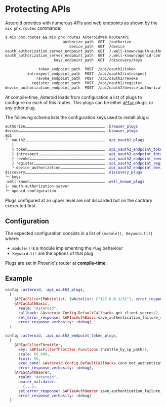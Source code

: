 # Protecting APIs

Asteroid provides with numerous APIs and web endpoints as shown by the `mix phx.routes` commande:

```bash
$ mix phx.routes && mix phx.routes AsteroidWeb.RouterAPI
                          authorize_path  GET  /authorize                               AsteroidWeb.AuthorizeController :pre_authorize
                             device_path  GET  /device                                  AsteroidWeb.DeviceController :pre_authorize
oauth_authorization_server_endpoint_path  GET  /.well-known/oauth-authorization-server  AsteroidWeb.WellKnown.OauthAuthorizationServerEndpoint :handle
oauth_authorization_server_endpoint_path  GET  /.well-known/openid-configuration        AsteroidWeb.WellKnown.OauthAuthorizationServerEndpoint :handle
                      keys_endpoint_path  GET  /discovery/keys                          AsteroidWeb.Discovery.KeysEndpoint :handle

               token_endpoint_path  POST  /api/oauth2/token                      AsteroidWeb.API.OAuth2.TokenEndpoint :handle
          introspect_endpoint_path  POST  /api/oauth2/introspect                 AsteroidWeb.API.OAuth2.IntrospectEndpoint :handle
              revoke_endpoint_path  POST  /api/oauth2/revoke                     AsteroidWeb.API.OAuth2.RevokeEndpoint :handle
            register_endpoint_path  POST  /api/oauth2/register                   AsteroidWeb.API.OAuth2.RegisterEndpoint :handle
device_authorization_endpoint_path  POST  /api/oauth2/device_authorization       AsteroidWeb.API.OAuth2.DeviceAuthorizationEndpoint :handle
```

At compile-time, Asteroid loads from configuration a list of plugs to configure on each
of this routes. This plugs can be either [`APIac`](https://github.com/tanguilp/apiac) plugs, or
any other plug.

The following schema lists the configuration keys used to install plugs:
```elixir
authorize……………………………………………………………………………………………… :browser_plugs
device……………………………………………………………………………………………………… :browser_plugs
api
╰─ oauth2……………………………………………………………………………………………… :api_oauth2_plugs
   │
   ├ token…………………………………………………………………………………………… :api_oauth2_endpoint_token_plugs
   ├ introspect……………………………………………………………………………… :api_oauth2_endpoint_introspect_plugs
   ├ revoke………………………………………………………………………………………… :api_oauth2_endpoint_revoke_plugs
   ├ register…………………………………………………………………………………… :api_oauth2_endpoint_register_plugs
   ╰ device_authorization…………………………………………………… :api_oauth2_endpoint_device_authorization_plugs
discovery……………………………………………………………………………………………… :discovery_plugs
╰─ keys
.well-known………………………………………………………………………………………… :well_known_plugs
├─ oauth-authorization-server
╰─ openid-configuration
```

Plugs configured at an upper level are not discarded but on the contrary exexcuted first.

## Configuration

The expected configuration consists in a list of `{module(), Keyword.t()}` where:
- `module()` is a module implementing the `Plug` behaviour
- `Keyword.t()` are the options of that plug

Plugs are set in Phoenix's router at **compile-time**.

## Example

```elixir
config :asteroid, :api_oauth2_plugs,
  [
    {APIacFilterIPWhitelist, [whitelist: ["127.0.0.1/32"], error_response_verbosity: :debug]},
    {APIacAuthBasic,
      realm: "Asteroid",
      callback: &Asteroid.Config.DefaultCallbacks.get_client_secret/2,
      set_error_response: &APIacAuthBasic.save_authentication_failure_response/3,
      error_response_verbosity: :debug}
  ]

config :asteroid, :api_oauth2_endpoint_token_plugs,
  [
    {APIacFilterThrottler,
      key: &APIacFilterThrottler.Functions.throttle_by_ip_path/1,
      scale: 60_000,
      limit: 50,
      exec_cond: &Asteroid.Config.DefaultCallbacks.conn_not_authenticated?/1,
      error_response_verbosity: :debug},
    {APIacAuthBearer,
      realm: "Asteroid",
      bearer_validator:
        {...},
      set_error_response: &APIacAuthBearer.save_authentication_failure_response/3,
      error_response_verbosity: :debug}
  ]
```
